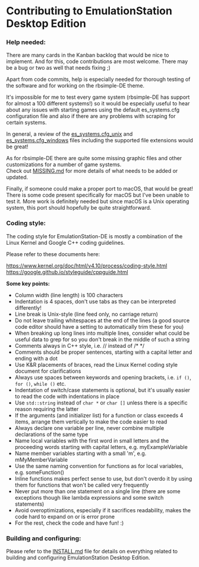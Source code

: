 Contributing to EmulationStation Desktop Edition
================================================


### Help needed:

There are many cards in the Kanban backlog that would be nice to implement. And for this, code contributions are most welcome. There may be a bug or two as well that needs fixing ;)

Apart from code commits, help is especially needed for thorough testing of the software and for working on the rbsimple-DE theme.

It's impossible for me to test every game system (rbsimple-DE has support for almost a 100 different systems!) so it would be especially useful to hear about any issues with starting games using the default es_systems.cfg configuration file and also if there are any problems with scraping for certain systems.

In general, a review of the [es_systems.cfg_unix](resources/templates/es_systems.cfg_unix) and [es_systems.cfg_windows](resources/templates/es_systems.cfg_windows) files including the supported file extensions would be great!

As for rbsimple-DE there are quite some missing graphic files and other customizations for a number of game systems. \
Check out [MISSING.md](themes/rbsimple-DE/MISSING.md) for more details of what needs to be added or updated.

Finally, if someone could make a proper port to macOS, that would be great! There is some code present specifically for macOS but I've been unable to test it. More work is definitely needed but since macOS is a Unix operating system, this port should hopefully be quite straightforward.


### Coding style:

The coding style for EmulationStation-DE is mostly a combination of the Linux Kernel and Google C++ coding guidelines.

Please refer to these documents here:

https://www.kernel.org/doc/html/v4.10/process/coding-style.html \
https://google.github.io/styleguide/cppguide.html

**Some key points:**

* Column width (line length) is 100 characters
* Indentation is 4 spaces, don't use tabs as they can be interpreted differently!
* Line break is Unix-style (line feed only, no carriage return)
* Do not leave trailing whitespaces at the end of the lines (a good source code editor should have a setting to automatically trim these for you)
* When breaking up long lines into multiple lines, consider what could be useful data to grep for so you don't break in the middle of such a string
* Comments always in C++ style, i.e. // instead of /* */
* Comments should be proper sentences, starting with a capital letter and ending with a dot
* Use K&R placements of braces, read the Linux Kernel coding style document for clarifications
* Always use spaces between keywords and opening brackets, i.e. `if ()`, `for ()`, `while ()` etc.
* Indentation of switch/case statements is optional, but it's usually easier to read the code with indentations in place
* Use `std::string` instead of `char *` or `char []` unless there is a specific reason requiring the latter
* If the arguments (and initializer list) for a function or class exceeds 4 items, arrange them vertically to make the code easier to read
* Always declare one variable per line, never combine multiple declarations of the same type
* Name local variables with the first word in small letters and the proceeding words starting with capital letters, e.g. myExampleVariable
* Name member variables starting with a small 'm', e.g. mMyMemberVariable
* Use the same naming convention for functions as for local variables, e.g. someFunction()
* Inline functions makes perfect sense to use, but don't overdo it by using them for functions that won't be called very frequently
* Never put more than one statement on a single line (there are some exceptions though like lambda expressions and some switch statements)
* Avoid overoptimizations, especially if it sacrifices readability, makes the code hard to expand on or is error prone
* For the rest, check the code and have fun! :)

### Building and configuring:

Please refer to the [INSTALL.md](INSTALL.md) file for details on everything related to building and configuring EmulationStation Desktop Edition.
